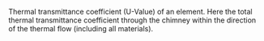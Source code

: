 Thermal transmittance coefficient (U-Value) of an element. Here the total thermal transmittance coefficient through the chimney within the direction of the thermal flow (including all materials).